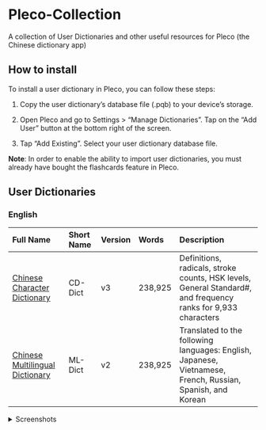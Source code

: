 # Pleco-Collection
A collection of User Dictionaries and other useful resources for Pleco (the Chinese dictionary app)

## How to install
To install a user dictionary in Pleco, you can follow these steps:

1. Copy the user dictionary’s database file (.pqb) to your device’s storage.

2. Open Pleco and go to Settings > “Manage Dictionaries”. Tap on the “Add User” button at the bottom right of the screen.

3. Tap “Add Existing”. Select your user dictionary database file.

**Note**: In order to enable the ability to import user dictionaries, you must already have bought the flashcards feature in Pleco.

## User Dictionaries

### English

<!-- prettier-ignore-start -->
<!-- start_toc -->

Full Name | Short Name | Version | Words | Description
| :--- | :--- | :--- | :--- | :---
[Chinese Character Dictionary](https://bit.ly/Pleco_CD-Dict-v3) | CD-Dict  | v3 | 238,925 | Definitions, radicals, stroke counts, HSK levels, General Standard#, and frequency ranks for 9,933 characters
[Chinese Multilingual Dictionary](https://bit.ly/Pleco_ML-Dict-v2)  | ML-Dict  | v2 | 238,925 | Translated to the following languages: English, Japanese, Vietnamese, French, Russian, Spanish, and Korean

<details>
  <summary>Screenshots</summary>
  
  ### CD-Dict v3 (238,925 words)
  Definitions, radicals, stroke counts, HSK levels, General Standard#, and frequency ranks for 9,933 characters

  <img src="https://user-images.githubusercontent.com/14327094/226435608-82ded4eb-79f0-439d-85f8-1906e8639aef.PNG" width="200" />
  
  ### ML-Dict v2 (238,925 words)
  <img src="https://user-images.githubusercontent.com/14327094/226435690-0277b87b-7838-4981-90e3-159b181161c8.PNG" width="200" />

</details>

<!-- end_toc -->
<!-- prettier-ignore-end -->
